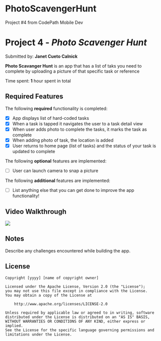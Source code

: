 # PhotoScavengerHunt
Project #4 from CodePath Mobile Dev
# Project 4 - *Photo Scavenger Hunt*

Submitted by: **Janet Cueto Calnick**

**Photo Scavanger Hunt** is an app that has a list of taks you need to complete by uploading a picture of that specific task or reference 

Time spent: **1** hour spent in total

## Required Features

The following **required** functionality is completed:

- [x] App displays list of hard-coded tasks
- [x] When a task is tapped it navigates the user to a task detail view
- [x] When user adds photo to complete the tasks, it marks the task as complete
- [x] When adding photo of task, the location is added
- [x] User returns to home page (list of tasks) and the status of your task is updated to complete
 
The following **optional** features are implemented:

- [ ] User can launch camera to snap a picture	

The following **additional** features are implemented:

- [ ] List anything else that you can get done to improve the app functionality!

## Video Walkthrough

<div>
    <a href="https://www.loom.com/share/f15180f3fa9f424abe165a892e42710e">
    </a>
    <a href="https://www.loom.com/share/f15180f3fa9f424abe165a892e42710e">
      <img style="max-width:300px;" src="https://cdn.loom.com/sessions/thumbnails/f15180f3fa9f424abe165a892e42710e-with-play.gif">
    </a>
  </div>

## Notes

Describe any challenges encountered while building the app.

## License

    Copyright [yyyy] [name of copyright owner]

    Licensed under the Apache License, Version 2.0 (the "License");
    you may not use this file except in compliance with the License.
    You may obtain a copy of the License at

        http://www.apache.org/licenses/LICENSE-2.0

    Unless required by applicable law or agreed to in writing, software
    distributed under the License is distributed on an "AS IS" BASIS,
    WITHOUT WARRANTIES OR CONDITIONS OF ANY KIND, either express or implied.
    See the License for the specific language governing permissions and
    limitations under the License.
